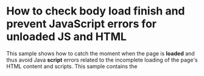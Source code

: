 # How to check body load finish and prevent JavaScript errors for unloaded JS and HTML


<p>This sample shows how to catch the moment when the page is <strong>loaded</strong> and thus avoid Java <strong>script</strong> errors related to the incomplete loading of the page's HTML content and scripts.  This sample contains the <i><script src='?dummy=1'... ></i> tag which is positioned before the <strong>ASPxCallback</strong> declaration. This tag mimics server delay for 5 secods. If you click the <strong>link</strong> during this moment, the callback will not be sent, bu the "Please wait" message will be shown. Once the <strong>scripts</strong> are <strong>loaded</strong>, the callback will be sent to the server and properly handled.</p>

<br/>


